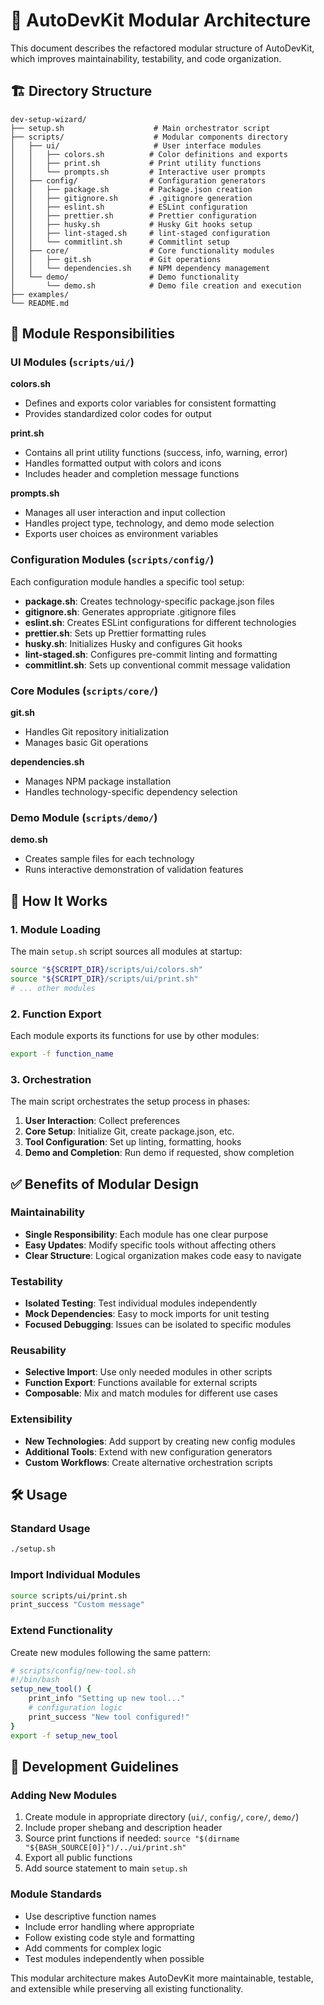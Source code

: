 # 📁 AutoDevKit Modular Architecture

This document describes the refactored modular structure of AutoDevKit, which improves maintainability, testability, and code organization.

## 🏗️ Directory Structure

```
dev-setup-wizard/
├── setup.sh                    # Main orchestrator script
├── scripts/                    # Modular components directory
│   ├── ui/                     # User interface modules
│   │   ├── colors.sh          # Color definitions and exports
│   │   ├── print.sh           # Print utility functions
│   │   └── prompts.sh         # Interactive user prompts
│   ├── config/                # Configuration generators
│   │   ├── package.sh         # Package.json creation
│   │   ├── gitignore.sh       # .gitignore generation
│   │   ├── eslint.sh          # ESLint configuration
│   │   ├── prettier.sh        # Prettier configuration
│   │   ├── husky.sh           # Husky Git hooks setup
│   │   ├── lint-staged.sh     # lint-staged configuration
│   │   └── commitlint.sh      # Commitlint setup
│   ├── core/                  # Core functionality modules
│   │   ├── git.sh             # Git operations
│   │   └── dependencies.sh    # NPM dependency management
│   └── demo/                  # Demo functionality
│       └── demo.sh            # Demo file creation and execution
├── examples/
└── README.md
```

## 🎯 Module Responsibilities

### UI Modules (`scripts/ui/`)

**colors.sh**
- Defines and exports color variables for consistent formatting
- Provides standardized color codes for output

**print.sh**
- Contains all print utility functions (success, info, warning, error)
- Handles formatted output with colors and icons
- Includes header and completion message functions

**prompts.sh**
- Manages all user interaction and input collection
- Handles project type, technology, and demo mode selection
- Exports user choices as environment variables

### Configuration Modules (`scripts/config/`)

Each configuration module handles a specific tool setup:

- **package.sh**: Creates technology-specific package.json files
- **gitignore.sh**: Generates appropriate .gitignore files
- **eslint.sh**: Creates ESLint configurations for different technologies
- **prettier.sh**: Sets up Prettier formatting rules
- **husky.sh**: Initializes Husky and configures Git hooks
- **lint-staged.sh**: Configures pre-commit linting and formatting
- **commitlint.sh**: Sets up conventional commit message validation

### Core Modules (`scripts/core/`)

**git.sh**
- Handles Git repository initialization
- Manages basic Git operations

**dependencies.sh**
- Manages NPM package installation
- Handles technology-specific dependency selection

### Demo Module (`scripts/demo/`)

**demo.sh**
- Creates sample files for each technology
- Runs interactive demonstration of validation features

## 🔄 How It Works

### 1. Module Loading
The main `setup.sh` script sources all modules at startup:
```bash
source "${SCRIPT_DIR}/scripts/ui/colors.sh"
source "${SCRIPT_DIR}/scripts/ui/print.sh"
# ... other modules
```

### 2. Function Export
Each module exports its functions for use by other modules:
```bash
export -f function_name
```

### 3. Orchestration
The main script orchestrates the setup process in phases:
1. **User Interaction**: Collect preferences
2. **Core Setup**: Initialize Git, create package.json, etc.
3. **Tool Configuration**: Set up linting, formatting, hooks
4. **Demo and Completion**: Run demo if requested, show completion

## ✅ Benefits of Modular Design

### Maintainability
- **Single Responsibility**: Each module has one clear purpose
- **Easy Updates**: Modify specific tools without affecting others
- **Clear Structure**: Logical organization makes code easy to navigate

### Testability
- **Isolated Testing**: Test individual modules independently
- **Mock Dependencies**: Easy to mock imports for unit testing
- **Focused Debugging**: Issues can be isolated to specific modules

### Reusability
- **Selective Import**: Use only needed modules in other scripts
- **Function Export**: Functions available for external scripts
- **Composable**: Mix and match modules for different use cases

### Extensibility
- **New Technologies**: Add support by creating new config modules
- **Additional Tools**: Extend with new configuration generators
- **Custom Workflows**: Create alternative orchestration scripts

## 🛠️ Usage

### Standard Usage
```bash
./setup.sh
```

### Import Individual Modules
```bash
source scripts/ui/print.sh
print_success "Custom message"
```

### Extend Functionality
Create new modules following the same pattern:
```bash
# scripts/config/new-tool.sh
#!/bin/bash
setup_new_tool() {
    print_info "Setting up new tool..."
    # configuration logic
    print_success "New tool configured!"
}
export -f setup_new_tool
```

## 📝 Development Guidelines

### Adding New Modules
1. Create module in appropriate directory (`ui/`, `config/`, `core/`, `demo/`)
2. Include proper shebang and description header
3. Source print functions if needed: `source "$(dirname "${BASH_SOURCE[0]}")/../ui/print.sh"`
4. Export all public functions
5. Add source statement to main `setup.sh`

### Module Standards
- Use descriptive function names
- Include error handling where appropriate
- Follow existing code style and formatting
- Add comments for complex logic
- Test modules independently when possible

This modular architecture makes AutoDevKit more maintainable, testable, and extensible while preserving all existing functionality.